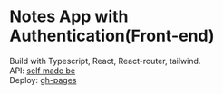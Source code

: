 # Notes App with Authentication(Front-end)

Build with Typescript, React, React-router, tailwind. \
API: [self made be](https://github.com/ColniIIIko/notes-be)\
Deploy: [gh-pages](https://colniiiiko.github.io/notes-fe)
